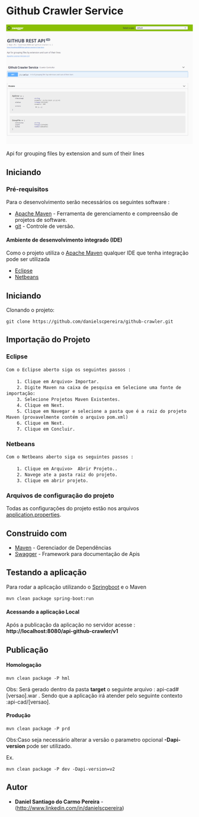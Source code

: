 # Github Crawler Service

![Github Crawler](GithubCrawler.PNG "Github Crawler")

Api for grouping files by extension and sum of their lines

## Iniciando

### Pré-requisitos

Para o desenvolvimento serão necessários os seguintes software : 
* [Apache Maven](https://maven.apache.org/) - Ferramenta de gerenciamento e compreensão de projetos de software.
* [git](https://git-scm.com/downloads) - Controle de versão.

#### Ambiente de desenvolvimento integrado (IDE)
Como o projeto utiliza o  [Apache Maven](https://maven.apache.org/) qualquer IDE que tenha integração pode ser utilizada

* [Eclipse](https://www.eclipse.org/) 
* [Netbeans](https://netbeans.org/) 


## Iniciando

Clonando o projeto:

```
git clone https://github.com/danielscpereira/github-crawler.git
```

## Importação do Projeto 

### Eclipse
	Com o Eclipse aberto siga os seguintes passos : 
	
		1. Clique em Arquivo> Importar.
		2. Digite Maven na caixa de pesquisa em Selecione uma fonte de importação:
		3. Selecione Projetos Maven Existentes.
		4. Clique em Next.
		5. Clique em Navegar e selecione a pasta que é a raiz do projeto Maven (provavelmente contém o arquivo pom.xml)
		6. Clique em Next.
		7. Clique em Concluir.

### Netbeans
	Com o Netbeans aberto siga os seguintes passos : 
	
		1. Clique em Arquivo>  Abrir Projeto..
		2. Navege ate a pasta raiz do projeto.
		3. Clique em abrir projeto.
		
### Arquivos de configuração do projeto

Todas as configurações do projeto estão nos arquivos [application.properties](./application.properties).

## Construido com 
* [Maven](https://maven.apache.org/) - Gerenciador de Dependências 
* [Swagger](https://swagger.io/) - Framework para documentação de Apis

## Testando a aplicação 

Para rodar a aplicação utilizando o [Springboot](https://spring.io/projects/spring-boot) e o Maven

```
mvn clean package spring-boot:run
```

#### Acessando a aplicação Local 

Após a publicação da aplicação no servidor acesse : **http://localhost:8080/api-github-crawler/v1**


## Publicação 

#### Homologação 

```
mvn clean package -P hml
```

Obs: Será gerado dentro da pasta **target** o seguinte arquivo : api-cad#[versao].war . Sendo que a aplicação irá atender pelo seguinte contexto :api-cad/[versao].


#### Produção 

```
mvn clean package -P prd 
```

Obs:Caso seja necessário alterar a versão o parametro opcional **-Dapi-version** pode ser utilizado.

Ex.

```
mvn clean package -P dev -Dapi-version=v2
```






## Autor

* **Daniel Santiago do Carmo Pereira** - (http://www.linkedin.com/in/danielscpereira)

